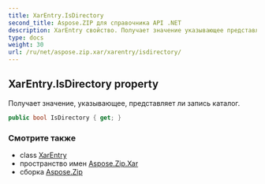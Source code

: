 ```yaml
---
title: XarEntry.IsDirectory
second_title: Aspose.ZIP для справочника API .NET
description: XarEntry свойство. Получает значение указывающее представляет ли запись каталог.
type: docs
weight: 30
url: /ru/net/aspose.zip.xar/xarentry/isdirectory/
---
```

## XarEntry.IsDirectory property

Получает значение, указывающее, представляет ли запись каталог.

```csharp
public bool IsDirectory { get; }
```

### Смотрите также

* class [XarEntry](../)
* пространство имен [Aspose.Zip.Xar](../../xarentry/)
* сборка [Aspose.Zip](../../../)


